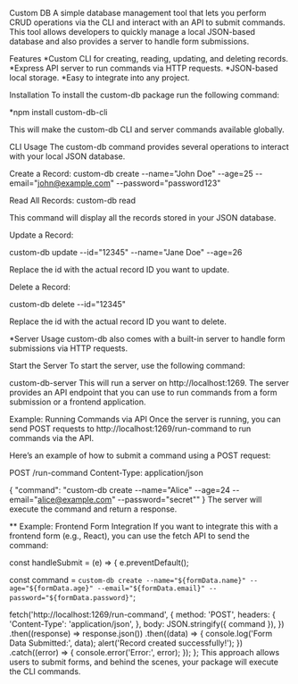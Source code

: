Custom DB
A simple database management tool that lets you perform CRUD operations via the CLI and interact with an API to submit commands. This tool allows developers to quickly manage a local JSON-based database and also provides a server to handle form submissions.

Features
*Custom CLI for creating, reading, updating, and deleting records.
*Express API server to run commands via HTTP requests.
*JSON-based local storage.
*Easy to integrate into any project.

Installation
To install the custom-db package run the following command:

*npm install custom-db-cli

This will make the custom-db CLI and server commands available globally.


CLI Usage
The custom-db command provides several operations to interact with your local JSON database.

Create a Record:
custom-db create --name="John Doe" --age=25 --email="john@example.com" --password="password123"

Read All Records:
custom-db read

This command will display all the records stored in your JSON database.

Update a Record:

custom-db update --id="12345" --name="Jane Doe" --age=26

Replace the id with the actual record ID you want to update.

Delete a Record:

custom-db delete --id="12345"

Replace the id with the actual record ID you want to delete.



*Server Usage
custom-db also comes with a built-in server to handle form submissions via HTTP requests.

Start the Server
To start the server, use the following command:

custom-db-server
This will run a server on http://localhost:1269. The server provides an API endpoint that you can use to run commands from a form submission or a frontend application.

Example: Running Commands via API
Once the server is running, you can send POST requests to http://localhost:1269/run-command to run commands via the API.

Here’s an example of how to submit a command using a POST request:

POST /run-command
Content-Type: application/json

{
  "command": "custom-db create --name=\"Alice\" --age=24 --email=\"alice@example.com\" --password=\"secret\""
}
The server will execute the command and return a response.

** Example: Frontend Form Integration
If you want to integrate this with a frontend form (e.g., React), you can use the fetch API to send the command:


const handleSubmit = (e) => {
  e.preventDefault();

  const command = `custom-db create --name="${formData.name}" --age="${formData.age}" --email="${formData.email}" --password="${formData.password}"`;

  fetch('http://localhost:1269/run-command', {
    method: 'POST',
    headers: {
      'Content-Type': 'application/json',
    },
    body: JSON.stringify({ command }),
  })
    .then((response) => response.json())
    .then((data) => {
      console.log('Form Data Submitted:', data);
      alert('Record created successfully!');
    })
    .catch((error) => {
      console.error('Error:', error);
    });
};
This approach allows users to submit forms, and behind the scenes, your package will execute the CLI commands.

